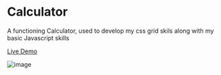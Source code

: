 # Calculator
A functioning Calculator, used to develop my css grid skils along with my basic Javascript skills

[Live Demo](https://m1lanaz.github.io/Calclator/)

![image](https://github.com/m1lanaz/Calclator/assets/58622630/29cfcb31-9223-4b58-9ccb-e879616fc524)
